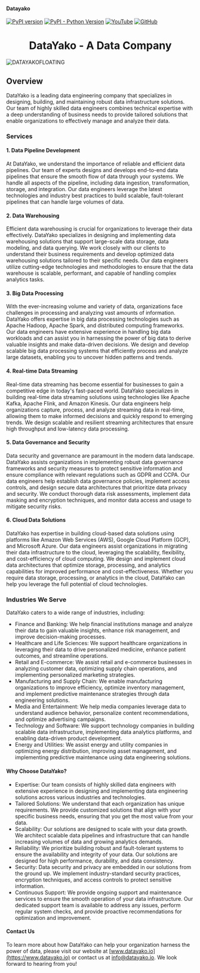#### Datayako

[![PyPI version](https://badge.fury.io/py/datayako.svg)](https://pypi.org/project/datayako/)
[![PyPI - Python Version](https://img.shields.io/pypi/pyversions/datayako.svg)](https://pypi.org/project/datayako/)
[![YouTube](https://img.shields.io/badge/Watch%20on-YouTube-red)](https://www.youtube.com/channel/your_youtube_channel)
[![GitHub](https://img.shields.io/badge/View%20on-GitHub-lightgrey)](https://github.com/your_github_repo)



<div align="center">
<h1>DataYako - A Data  Company</h1>
</div>

![DATAYAKOFLOATING](https://github.com/datayako/.github/assets/39657169/c42592fb-4aab-4df2-9817-7730391e9c40)

## Overview

DataYako is a leading data engineering company that specializes in designing, building, and maintaining robust data infrastructure solutions. Our team of highly skilled data engineers combines technical expertise with a deep understanding of business needs to provide tailored solutions that enable organizations to effectively manage and analyze their data.

### Services

#### 1. Data Pipeline Development

At DataYako, we understand the importance of reliable and efficient data pipelines. Our team of experts designs and develops end-to-end data pipelines that ensure the smooth flow of data through your systems. We handle all aspects of the pipeline, including data ingestion, transformation, storage, and integration. Our data engineers leverage the latest technologies and industry best practices to build scalable, fault-tolerant pipelines that can handle large volumes of data.

#### 2. Data Warehousing

Efficient data warehousing is crucial for organizations to leverage their data effectively. DataYako specializes in designing and implementing data warehousing solutions that support large-scale data storage, data modeling, and data querying. We work closely with our clients to understand their business requirements and develop optimized data warehousing solutions tailored to their specific needs. Our data engineers utilize cutting-edge technologies and methodologies to ensure that the data warehouse is scalable, performant, and capable of handling complex analytics tasks.

#### 3. Big Data Processing

With the ever-increasing volume and variety of data, organizations face challenges in processing and analyzing vast amounts of information. DataYako offers expertise in big data processing technologies such as Apache Hadoop, Apache Spark, and distributed computing frameworks. Our data engineers have extensive experience in handling big data workloads and can assist you in harnessing the power of big data to derive valuable insights and make data-driven decisions. We design and develop scalable big data processing systems that efficiently process and analyze large datasets, enabling you to uncover hidden patterns and trends.

#### 4. Real-time Data Streaming

Real-time data streaming has become essential for businesses to gain a competitive edge in today's fast-paced world. DataYako specializes in building real-time data streaming solutions using technologies like Apache Kafka, Apache Flink, and Amazon Kinesis. Our data engineers help organizations capture, process, and analyze streaming data in real-time, allowing them to make informed decisions and quickly respond to emerging trends. We design scalable and resilient streaming architectures that ensure high throughput and low-latency data processing.

#### 5. Data Governance and Security

Data security and governance are paramount in the modern data landscape. DataYako assists organizations in implementing robust data governance frameworks and security measures to protect sensitive information and ensure compliance with relevant regulations such as GDPR and CCPA. Our data engineers help establish data governance policies, implement access controls, and design secure data architectures that prioritize data privacy and security. We conduct thorough data risk assessments, implement data masking and encryption techniques, and monitor data access and usage to mitigate security risks.

#### 6. Cloud Data Solutions

DataYako has expertise in building cloud-based data solutions using platforms like Amazon Web Services (AWS), Google Cloud Platform (GCP), and Microsoft Azure. Our data engineers assist organizations in migrating their data infrastructure to the cloud, leveraging the scalability, flexibility, and cost-efficiency of cloud computing. We design and implement cloud data architectures that optimize storage, processing, and analytics capabilities for improved performance and cost-effectiveness. Whether you require data storage, processing, or analytics in the cloud, DataYako can help you leverage the full potential of cloud technologies.

### Industries We Serve

DataYako caters to a wide range of industries, including:

- Finance and Banking: We help financial institutions manage and analyze their data to gain valuable insights, enhance risk management, and improve decision-making processes.
- Healthcare and Life Sciences: We support healthcare organizations in leveraging their data to drive personalized medicine, enhance patient outcomes, and streamline operations.
- Retail and E-commerce: We assist retail and e-commerce businesses in analyzing customer data, optimizing supply chain operations, and implementing personalized marketing strategies.
- Manufacturing and Supply Chain: We enable manufacturing organizations to improve efficiency, optimize inventory management, and implement predictive maintenance strategies through data engineering solutions.
- Media and Entertainment: We help media companies leverage data to understand audience behavior, personalize content recommendations, and optimize advertising campaigns.
- Technology and Software: We support technology companies in building scalable data infrastructure, implementing data analytics platforms, and enabling data-driven product development.
- Energy and Utilities: We assist energy and utility companies in optimizing energy distribution, improving asset management, and implementing predictive maintenance using data engineering solutions.

#### Why Choose DataYako?

- Expertise: Our team consists of highly skilled data engineers with extensive experience in designing and implementing data engineering solutions across various industries and technologies.
- Tailored Solutions: We understand that each organization has unique requirements. We provide customized solutions that align with your specific business needs, ensuring that you get the most value from your data.
- Scalability: Our solutions are designed to scale with your data growth. We architect scalable data pipelines and infrastructure that can handle increasing volumes of data and growing analytics demands.
- Reliability: We prioritize building robust and fault-tolerant systems to ensure the availability and integrity of your data. Our solutions are designed for high performance, durability, and data consistency.
- Security: Data security and privacy are embedded in our solutions from the ground up. We implement industry-standard security practices, encryption techniques, and access controls to protect sensitive information.
- Continuous Support: We provide ongoing support and maintenance services to ensure the smooth operation of your data infrastructure. Our dedicated support team is available to address any issues, perform regular system checks, and provide proactive recommendations for optimization and improvement.

#### Contact Us

To learn more about how DataYako can help your organization harness the power of data, please visit our website at [www.datayako.io](https://www.datayako.io) or contact us at info@datayako.io. We look forward to hearing from you!
